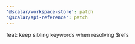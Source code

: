```yaml
---
'@scalar/workspace-store': patch
'@scalar/api-reference': patch
---
```


feat: keep sibling keywords when resolving $refs
